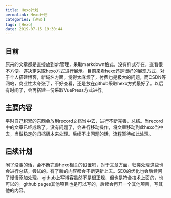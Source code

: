 ```yaml
---
title: Hexo计划
permalink: Hexo计划
categories: [杂谈]
tags: [Hexo]
date: 2019-07-15 19:30:44
---
```


## 目前
原来的文章都是直接放到git管理，采取markdown格式，没有样式存在，查看很不方便。遂决定采取hexo方式进行展示。目前来看hexo还是很好的展现方式，对于个人搭建博客，新域名方面，觉得太麻烦了，付费也是极大的问题，而CSDN等网站，商业性太夸张了，不好查看，还是放在github采取hexo方式最好了。以后有时间了，会再搭建一份采取VuePress方式进行。

## 主要内容
平时自己积累的东西会放到record文档当中去，进行不断完善，总结。当record中的文章已经成熟了，没有问题了，会进行移动操作，将文章移动到此hexo当中去，当做稳定的归档版本来处理。后续不出问题的话，流程暂待如此处理。

## 后续计划
闲了没事的话，会不断完善hexo相关的设置吧，对于文章方面，归类处理这些也会进行总结，尝试的。有了新的内容都会不断更新上去。SEO的优化也会后续闲了慢慢添加处理。
github上写博客虽然不是很正规，但也是符合技术上面的，也可以的。github pages其他项目也是可以写的，后续会再开一个其他项目，写其他的内容。
